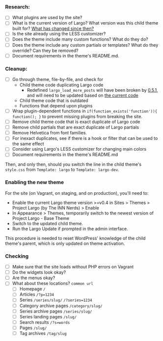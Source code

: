### Research:

- [ ] What plugins are used by the site?
- [ ] What is the current version of Largo? What version was this child theme built for? [What has changed since then?](https://github.com/INN/Largo/releases)
- [ ] Is the site already using the LESS customizer?
- [ ] Does the theme include many custom functions? What do they do?
- [ ] Does the theme include any custom partials or templates? What do they override? Can they be removed?
- [ ] Document requirements in the theme's README.md.

### Cleanup:

- [ ] Go through theme, file-by-file, and check for
	- Child theme code duplicating Largo code
		- Redefined `largo_load_more_posts` will have been broken by [0.5.1](https://github.com/INN/Largo/releases/tag/v0.5.1), and will need to be updated based on [the current code](https://github.com/INN/Largo/blob/master/inc/ajax-functions.php#L70)
	- Child theme code that is outdated
	- Functions that depend upon plugins
- [ ] Wrap plugin-dependent functions in `if(function_exists('function')){ function(); }` to prevent missing plugins from breaking the site.
- [ ] Remove child theme code that is exact duplicate of Largo code
- [ ] Remove child partials that are exact duplicate of Largo partials
- [ ] Remove Helvetica from font families.
- [ ] For inexact duplicates, see if there is a hook or filter that can be used to the same effect
- [ ] Consider using Largo's LESS customizer for changing main colors
- [ ] Document requirements in the theme's README.md

Then, and only then, should you switch the line in the child theme's `style.css` from `Template: largo` to `Template: largo-dev`.

### Enabling the new theme

For the site (on Vagrant, on staging, and on production), you'll need to:

- Enable the current Largo theme version >=v0.4 in Sites > Themes > Project Largo (by The INN Nerds) > Enable
- In Appearance > Themes, temporarily switch to the newest version of Project Largo - Base Theme
- Switch to the updated child theme. 
- Run the Largo Update if prompted in the admin interface.

This procedure is needed to reset WordPress' knowledge of the child theme's parent, which is only updated on theme activation.

### Checking

- [ ] Make sure that the site loads without PHP errors on Vagrant
- [ ] Do the widgets look okay?
- [ ] Are the menus okay?
- [ ] What about these locations? `common url`
 	- [ ] Homepage `/`
 	- [ ] Articles `/?p=1234`
 	- [ ] Series `/series/slug/` `/?series=1234`
 	- [ ] Category archive pages `/category/slug/`
 	- [ ] Series archive pages `/series/slug/`
 	- [ ] Series landing pages `/slug/`
 	- [ ] Search results `/?s=words`
 	- [ ] Pages `/slug/`
 	- [ ] Tag archives `/tag/slug`
